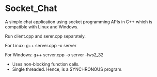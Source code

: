 # Socket_Chat

A simple chat application using socket programming APIs in C++ which is compatible with Linux and Windows.

Run client.cpp and serer.cpp separately.

For Linux: g++ server.cpp -o server

For Windows: g++ server.cpp -o server -lws2_32

- Uses non-blocking function calls.
- Single threaded. Hence, is a SYNCHRONOUS program.
